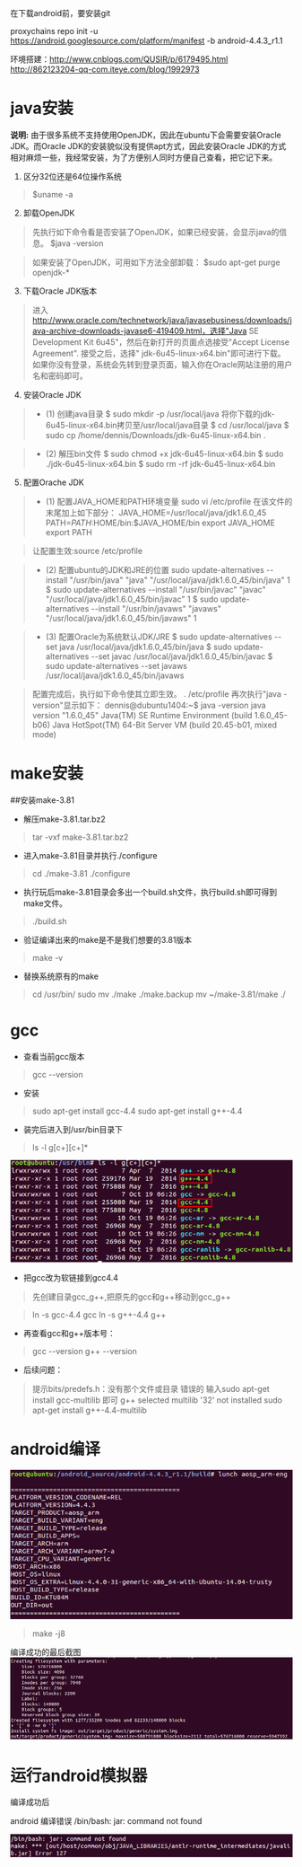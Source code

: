 在下载android前，要安装git

proxychains repo init -u https://android.googlesource.com/platform/manifest -b android-4.4.3_r1.1

环境搭建：http://www.cnblogs.com/QUSIR/p/6179495.html
http://862123204-qq-com.iteye.com/blog/1992973

# java安装
**说明:** 由于很多系统不支持使用OpenJDK，因此在ubuntu下会需要安装Oracle JDK。而Oracle JDK的安装貌似没有提供apt方式，因此安装Oracle JDK的方式相对麻烦一些，我经常安装，为了方便别人同时方便自己查看，把它记下来。

1. 区分32位还是64位操作系统
> $uname -a

2. 卸载OpenJDK
> 先执行如下命令看是否安装了OpenJDK，如果已经安装，会显示java的信息。
$java -version

> 如果安装了OpenJDK，可用如下方法全部卸载：
$sudo apt-get purge openjdk-\*

3. 下载Oracle JDK版本
> 进入 http://www.oracle.com/technetwork/java/javasebusiness/downloads/java-archive-downloads-javase6-419409.html，选择"Java SE Development Kit 6u45"，然后在新打开的页面点选接受"Accept License Agreement". 接受之后，选择" jdk-6u45-linux-x64.bin"即可进行下载。如果你没有登录，系统会先转到登录页面，输入你在Oracle网站注册的用户名和密码即可。

4. 安装Oracle JDK
> - (1) 创建java目录
$ sudo mkdir -p /usr/local/java
将你下载的jdk-6u45-linux-x64.bin拷贝至/usr/local/java目录
$ cd /usr/local/java
$ sudo cp /home/dennis/Downloads/jdk-6u45-linux-x64.bin .

> - (2) 解压bin文件
$ sudo chmod +x jdk-6u45-linux-x64.bin
$ sudo ./jdk-6u45-linux-x64.bin
$ sudo rm -rf jdk-6u45-linux-x64.bin

5. 配置Orache JDK
> - (1) 配置JAVA_HOME和PATH环境变量
sudo vi /etc/profile
在该文件的末尾加上如下部分：
JAVA_HOME=/usr/local/java/jdk1.6.0_45
PATH=$PATH:$HOME/bin:$JAVA_HOME/bin
export JAVA_HOME
export PATH

> 让配置生效:source /etc/profile

> - (2) 配置ubuntu的JDK和JRE的位置
> sudo update-alternatives --install "/usr/bin/java"
> "java" "/usr/local/java/jdk1.6.0_45/bin/java" 1
$ sudo update-alternatives --install "/usr/bin/javac" "javac" "/usr/local/java/jdk1.6.0_45/bin/javac" 1
$ sudo update-alternatives --install "/usr/bin/javaws" "javaws" "/usr/local/java/jdk1.6.0_45/bin/javaws" 1

> - (3) 配置Oracle为系统默认JDK/JRE
$ sudo update-alternatives --set java /usr/local/java/jdk1.6.0_45/bin/java
$ sudo update-alternatives --set javac /usr/local/java/jdk1.6.0_45/bin/javac
$ sudo update-alternatives --set javaws /usr/local/java/jdk1.6.0_45/bin/javaws

> 配置完成后，执行如下命令使其立即生效。
. /etc/profile
再次执行"java -version"显示如下：
dennis@dubuntu1404:~$ java -version
java version "1.6.0_45"
Java(TM) SE Runtime Environment (build 1.6.0_45-b06)
Java HotSpot(TM) 64-Bit Server VM (build 20.45-b01, mixed mode)



# make安装
##安装make-3.81

- 解压make-3.81.tar.bz2

> tar -vxf make-3.81.tar.bz2

- 进入make-3.81目录并执行./configure

> cd ./make-3.81
./configure

- 执行玩后make-3.81目录会多出一个build.sh文件，执行build.sh即可得到make文件。

> ./build.sh

- 验证编译出来的make是不是我们想要的3.81版本
> make -v

- 替换系统原有的make
> cd /usr/bin/
sudo mv ./make ./make.backup
mv ~/make-3.81/make ./


# gcc
- 查看当前gcc版本
> gcc --version  

- 安装
> sudo apt-get install gcc-4.4
> sudo apt-get install g++-4.4

- 装完后进入到/usr/bin目录下
> ls -l g[c+][c+]*

![](assets/markdown-img-paste-20171022132915990.png)

- 把gcc改为软链接到gcc4.4
> 先创建目录gcc_g++,把原先的gcc和g++移动到gcc_g++

> ln -s gcc-4.4 gcc
> ln -s g++-4.4 g++

- 再查看gcc和g++版本号：
> gcc --version
> g++ --version


- 后续问题：
>提示bits/predefs.h：没有那个文件或目录 错误的
输入sudo apt-get install gcc-multilib 即可
g++ selected multilib '32' not installed
sudo apt-get install g++-4.4-multilib



# android编译

![](assets/markdown-img-paste-20171022135030933.png)


> make -j8

编译成功的最后截图
![](assets/markdown-img-paste-20171022154541612.png)

# 运行android模拟器
编译成功后

android 编译错误
/bin/bash: jar: command not found

![](assets/markdown-img-paste-20171022135528366.png)
